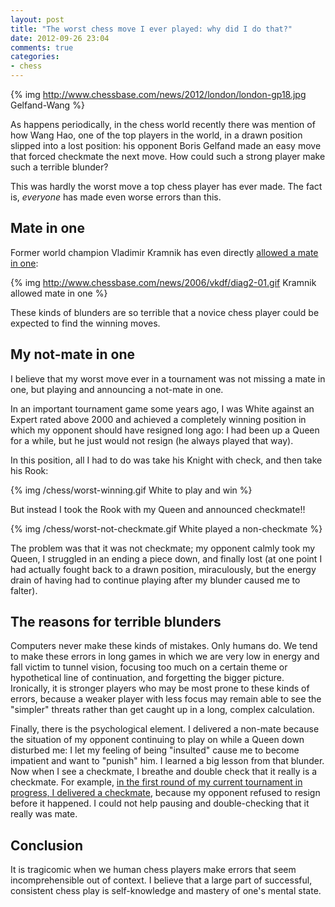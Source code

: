 ```yaml
---
layout: post
title: "The worst chess move I ever played: why did I do that?"
date: 2012-09-26 23:04
comments: true
categories: 
- chess
---
```

{% img http://www.chessbase.com/news/2012/london/london-gp18.jpg Gelfand-Wang %}

As happens periodically, in the chess world recently there was mention of how Wang Hao, one of the top players in the world, in a drawn position slipped into a lost position: his opponent Boris Gelfand made an easy move that forced checkmate the next move. How could such a strong player make such a terrible blunder?

This was hardly the worst move a top chess player has ever made. The fact is, *everyone* has made even worse errors than this.

## Mate in one

Former world champion Vladimir Kramnik has even directly [allowed a mate in one](http://www.chessbase.com/newsdetail.asp?newsid=3509):

{% img http://www.chessbase.com/news/2006/vkdf/diag2-01.gif Kramnik allowed mate in one %}

These kinds of blunders are so terrible that a novice chess player could be expected to find the winning moves.

## My not-mate in one

I believe that my worst move ever in a tournament was not missing a mate in one, but playing and announcing a not-mate in one.

In an important tournament game some years ago, I was White against an Expert rated above 2000 and achieved a completely winning position in which my opponent should have resigned long ago: I had been up a Queen for a while, but he just would not resign (he always played that way).

In this position, all I had to do was take his Knight with check, and then take his Rook:

{% img /chess/worst-winning.gif White to play and win %}

But instead I took the Rook with my Queen and announced checkmate!!

{% img /chess/worst-not-checkmate.gif White played a non-checkmate %}

The problem was that it was not checkmate; my opponent calmly took my Queen, I struggled in an ending a piece down, and finally lost (at one point I had actually fought back to a drawn position, miraculously, but the energy drain of having had to continue playing after my blunder caused me to falter).

## The reasons for terrible blunders

Computers never make these kinds of mistakes. Only humans do. We tend to make these errors in long games in which we are very low in energy and fall victim to tunnel vision, focusing too much on a certain theme or hypothetical line of continuation, and forgetting the bigger picture. Ironically, it is stronger players who may be most prone to these kinds of errors, because a weaker player with less focus may remain able to see the "simpler" threats rather than get caught up in a long, complex calculation.

Finally, there is the psychological element. I delivered a non-mate because the situation of my opponent continuing to play on while a Queen down disturbed me: I let my feeling of being "insulted" cause me to become impatient and want to "punish" him. I learned a big lesson from that blunder. Now when I see a checkmate, I breathe and double check that it really is a checkmate. For example, [in the first round of my current tournament in progress, I delivered a checkmate](/blog/2012/09/04/round-1-of-the-pittsburgh-chess-club-tournament-the-greek-gift-sacrifice/), because my opponent refused to resign before it happened. I could not help pausing and double-checking that it really was mate.

## Conclusion

It is tragicomic when we human chess players make errors that seem incomprehensible out of context. I believe that a large part of successful, consistent chess play is self-knowledge and mastery of one's mental state.
